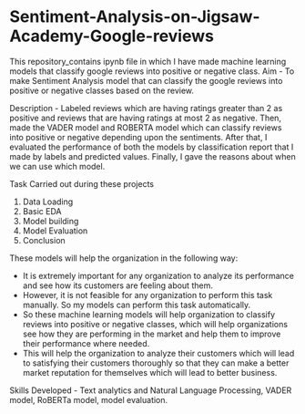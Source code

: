 # Sentiment-Analysis-on-Jigsaw-Academy-Google-reviews
This repository_contains ipynb file in which I have made machine learning models that classify google reviews into positive or negative class.
Aim - To make Sentiment Analysis model that can classify the google reviews into positive or negative classes based on the review.

Description - Labeled reviews which are having ratings greater than 2 as positive and reviews that are having ratings at most 2 as negative. Then, made the VADER model and ROBERTA model which can classify reviews into positive or negative depending upon the sentiments. After that, I evaluated the performance of both the models by classification report that I made by labels and predicted values. Finally, I gave the reasons about when we can use which model.

Task Carried out during these projects
1. Data Loading
2. Basic EDA
3. Model building
4. Model Evaluation
5. Conclusion

These models will help the organization in the following way:

- It is extremely important for any organization to analyze its performance and see how its customers are feeling about them.
- However, it is not feasible for any organization to perform this task manually. So my models can perform this task automatically. 
- So these machine learning models will help organization to classify reviews into positive or negative classes, which will help organizations see how they are performing in the market and help them to improve their performance where needed.
- This will help the organization to analyze their customers which will lead to satisfying their customers thoroughly so that they can make a better market reputation for themselves which will lead to better business.

Skills Developed - Text analytics and Natural Language Processing, VADER model, RoBERTa model, model evaluation.
